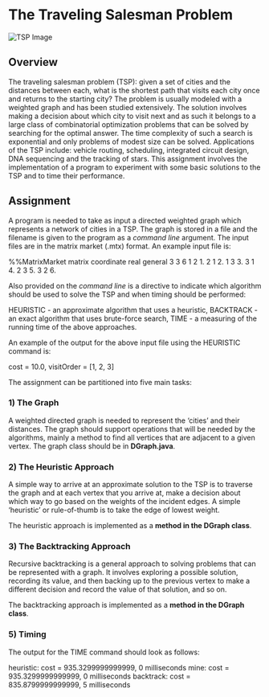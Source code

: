 # The Traveling Salesman Problem

![TSP Image](https://www.google.com/url?sa=i&url=https%3A%2F%2Fmedium.com%2Fivymobility-developers%2Ftraveling-salesman-problem-9ab623c88fab&psig=AOvVaw1_RpfiPRMMHfg2DcHhe492&ust=1675148785634000&source=images&cd=vfe&ved=0CA8QjRxqFwoTCNjfwNTd7vwCFQAAAAAdAAAAABAE)


## Overview

The traveling salesman problem (TSP): given a set of cities and the distances between each,
what is the shortest path that visits each city once and returns to the starting city? The problem
is usually modeled with a weighted graph and has been studied extensively. The solution
involves making a decision about which city to visit next and as such it belongs to a large class
of combinatorial optimization problems that can be solved by searching for the optimal answer.
The time complexity of such a search is exponential and only problems of modest size can be
solved. Applications of the TSP include: vehicle routing, scheduling, integrated circuit design,
DNA sequencing and the tracking of stars. This assignment involves the implementation of a
program to experiment with some basic solutions to the TSP and to time their performance.

## Assignment

A program is needed to take as input a directed weighted graph which represents a network of
cities in a TSP. The graph is stored in a file and the filename is given to the program as a
_command line_ argument. The input files are in the matrix market (.mtx) format. An example input
file is:

%%MatrixMarket matrix coordinate real general
3 3 6
1 2 1.
2 1 2.
1 3 3.
3 1 4.
2 3 5.
3 2 6.

Also provided on the _command line_ is a directive to indicate which algorithm should be used to
solve the TSP and when timing should be performed:

HEURISTIC - an approximate algorithm that uses a heuristic,
BACKTRACK - an exact algorithm that uses brute-force search,
TIME - a measuring of the running time of the above approaches.

An example of the output for the above input file using the HEURISTIC command is:

cost = 10.0, visitOrder = [1, 2, 3]

The assignment can be partitioned into five main tasks:

### 1) The Graph

A weighted directed graph is needed to represent the ‘cities’ and their distances. The graph
should support operations that will be needed by the algorithms, mainly a method to find all
vertices that are adjacent to a given vertex. The graph class should be in **DGraph.java**.


### 2) The Heuristic Approach

A simple way to arrive at an approximate solution to the TSP is to traverse the graph and at
each vertex that you arrive at, make a decision about which way to go based on the weights of
the incident edges. A simple ‘heuristic’ or rule-of-thumb is to take the edge of lowest weight.

The heuristic approach is implemented as a **method in the DGraph class**.

### 3) The Backtracking Approach

Recursive backtracking is a general approach to solving problems that can be represented with
a graph. It involves exploring a possible solution, recording its value, and then backing up to the
previous vertex to make a different decision and record the value of that solution, and so on.

The backtracking approach is implemented as a **method in the DGraph class**.


### 5) Timing

The output for the TIME command should look as follows:

heuristic: cost = 935.3299999999999, 0 milliseconds
mine: cost = 935.3299999999999, 0 milliseconds
backtrack: cost = 835.8799999999999, 5 milliseconds
